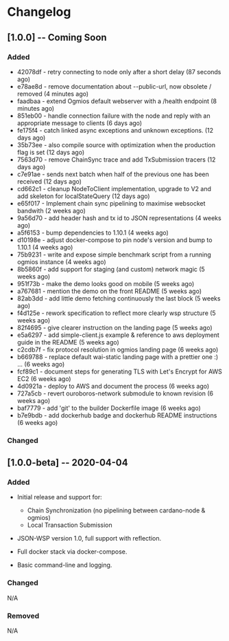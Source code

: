 # Changelog

## [1.0.0] -- Coming Soon

### Added

* 42078df - retry connecting to node only after a short delay (87 seconds ago) <KtorZ>
* e78ae8d - remove documentation about --public-url, now obsolete / removed (4 minutes ago) <KtorZ>
* faadbaa - extend Ogmios default webserver with a /health endpoint (8 minutes ago) <KtorZ>
* 851eb00 - handle connection failure with the node and reply with an appropriate message to clients (6 days ago) <KtorZ>
* fe175f4 - catch linked async exceptions and unknown exceptions. (12 days ago) <KtorZ>
* 35b73ee - also compile source with optimization when the production flag is set (12 days ago) <KtorZ>
* 7563d70 - remove ChainSync trace and add TxSubmission tracers (12 days ago) <KtorZ>
* c7e91ae - sends next batch when half of the previous one has been received (12 days ago) <KtorZ>
* cd662c1 - cleanup NodeToClient implementation, upgrade to V2 and add skeleton for localStateQuery (12 days ago) <KtorZ>
* e65f017 - Implement chain sync pipelining to maximise websocket bandwith (2 weeks ago) <KtorZ>
* 9a56d70 - add header hash and tx id to JSON representations (4 weeks ago) <KtorZ>
* a5f6153 - bump dependencies to 1.10.1 (4 weeks ago) <KtorZ>
* d10198e - adjust docker-compose to pin node's version and bump to 1.10.1 (4 weeks ago) <KtorZ>
* 75b9231 - write and expose simple benchmark script from a running ogmios instance (4 weeks ago) <KtorZ>
* 8b5860f - add support for staging (and custom) network magic (5 weeks ago) <KtorZ>
* 951f73b - make the demo looks good on mobile (5 weeks ago) <KtorZ>
* a767681 - mention the demo on the front README (5 weeks ago) <KtorZ>
* 82ab3dd - add little demo fetching continuously the last block (5 weeks ago) <KtorZ>
* f4d125e - rework specification to reflect more clearly wsp structure (5 weeks ago) <KtorZ>
* 82f4695 - give clearer instruction on the landing page (5 weeks ago) <KtorZ>
* e5a6297 - add simple-client.js example & reference to aws deployment guide in the README (5 weeks ago) <KtorZ>
* c2cdb7f - fix protocol resolution in ogmios landing page (6 weeks ago) <KtorZ>
* b669788 - replace default wai-static landing page with a prettier one :) ... (6 weeks ago) <KtorZ>
* fcf89c1 - document steps for generating TLS with Let's Encrypt for AWS EC2 (6 weeks ago) <KtorZ>
* 4d0921a - deploy to AWS and document the process (6 weeks ago) <KtorZ>
* 727a5cb - revert ouroboros-network submodule to known revision (6 weeks ago) <KtorZ>
* baf7779 - add 'git' to the builder Dockerfile image (6 weeks ago) <KtorZ>
* b7e9bdb - add dockerhub badge and dockerhub README instructions (6 weeks ago) <KtorZ>

### Changed

## [1.0.0-beta] -- 2020-04-04

### Added

- Initial release and support for:
  - Chain Synchronization (no pipelining between cardano-node & ogmios)
  - Local Transaction Submission

- JSON-WSP version 1.0, full support with reflection.

- Full docker stack via docker-compose.

- Basic command-line and logging.  

### Changed

N/A

### Removed 

N/A
